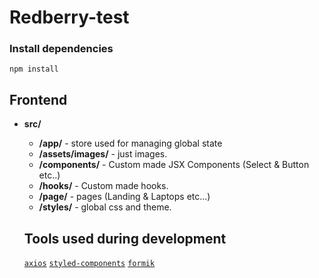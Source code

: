 # Redberry-test

### Install dependencies

```
npm install
```

## Frontend

- **src/**

   - **/app/** - store used for managing global state
  - **/assets/images/** - just images.
  - **/components/** - Custom made JSX Components (Select & Button etc..)
  - **/hooks/** - Custom made hooks.
  - **/page/** - pages (Landing & Laptops etc...)
  - **/styles/** - global css and theme.
  
  ## Tools used during development
  
  [`axios`](https://github.com/axios/axios)
  [`styled-components`](https://github.com/styled-components/styled-components)
  [`formik`](https://github.com/jaredpalmer/formik)
  

